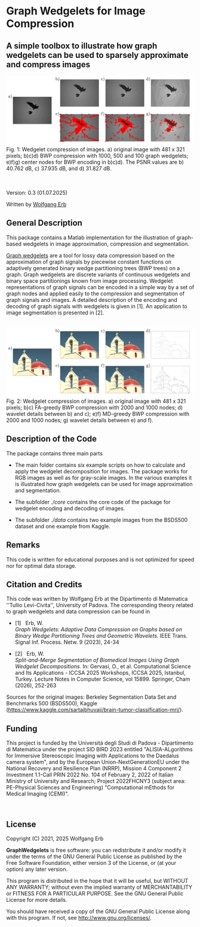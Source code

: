 # Graph Wedgelets for Image Compression

A simple toolbox to illustrate how graph wedgelets can be used to sparsely approximate and compress images 
--------------------------------------------------------------------------------

<img src="img/BWP-eagle.png" width="800"> 
Fig. 1: Wedgelet compression of images. a) original image with 481 x 321 pixels; 
	 b)c)d) BWP compression with 1000, 500 and 100 graph wedgelets; 
	 e)f)g) center nodes for BWP encoding in b)c)d). 
	 The PSNR values are b) 40.762 dB, c) 37.935 dB, and d) 31.827 dB. 

<br><br>
Version: 0.3 (01.07.2025)

Written by <a href="http://www.lissajous.it"> Wolfgang Erb</a>



General Description
-------------------

This package contains a Matlab implementation for the illustration of graph-based wedgelets in image approximation, compression and segmentation. 

<a href="http://www.lissajous.it/wedgelets.html"> Graph wedgelets</a> are a tool for lossy data compression based on the approximation of graph signals by piecewise constant functions on adaptively generated binary wedge partitioning trees (BWP trees) on a graph. Graph wedgelets are discrete variants of continuous wedgelets and binary space partitionings known from image processing. Wedgelet representations of graph signals can be encoded in a simple way by a set of graph nodes and applied easily to the compression and segmentation of graph signals and images. A detailed description of the encoding and decoding of graph signals with wedgelets is given in [1]. An application to image segmentation is presented in [2]. 

<br>

<img src="img/BWP-church.png" width="800"> 
Fig. 2: Wedgelet compression of images. a) original image with 481 x 321 pixels; b)c) FA-greedy BWP compression with 2000 and 1000 nodes; d) wavelet details between b) and c); e)f) MD-greedy BWP compression with 2000 and 1000 nodes; g) wavelet details between e) and f).

<br>



Description of the Code
-----------------------

The package contains three main parts

- The main folder contains six example scripts on how to calculate and apply the wedgelet decomposition for images. The package works for RGB images as well as for gray-scale images. In the various examples it is illustrated how graph wedgelets can be used for image approximation and segmentation. 

- The subfolder *./core* contains the core code of the package for wedgelet encoding and decoding of images. 

- The subfolder *./data* contains two example images from the BSDS500 dataset and one example from Kaggle.


Remarks
--------------------

This code is written for educational purposes and is not optimized for speed nor for optimal data storage. 


Citation and Credits
--------------------

This code was written by Wolfgang Erb at the Dipartimento di Matematica ''Tullio Levi-Civita'', University of Padova. The corresponding theory related to graph wedgelets and data compression can be found in


*   [1] &nbsp; Erb, W. <br>
    <i> Graph Wedgelets: Adaptive Data Compression on Graphs based on Binary
    Wedge Partitioning Trees and Geometric Wavelets. </i> 
    IEEE Trans. Signal Inf. Process. Netw. 9 (2023), 24-34

*   [2] &nbsp; Erb, W. <br>
    <i> Split-and-Merge Segmentation of Biomedical Images Using Graph Wedgelet Decompositions. </i> 
    In: Gervasi, O., et al. Computational Science and Its Applications - ICCSA 2025 Workshops, ICCSA 2025, Istanbul, Turkey. Lecture Notes in Computer Science, vol 15899. Springer, Cham (2026), 252-263





Sources for the original images: Berkeley Segmentation Data Set and Benchmarks 500 (BSDS500), Kaggle (https://www.kaggle.com/sartajbhuvaji/brain-tumor-classification-mri/).

Funding
-------

This project is funded by the Universit&agrave; degli Studi di Padova - Dipartimento di Matematica under 
the project SID BIRD 2023 entitled "ALISIA-ALgorithms for Immersive Stereoscopic Imaging with 
Applications to the Daedalus camera system", and by the European Union-NextGenerationEU under the
National Recovery and Resilience Plan (NRRP), Mission 4 Component 2 Investment 1.1-Call PRIN 2022 No. 
104 of February 2, 2022 of Italian Ministry of University and Research; Project 2022FHCNY3 (subject 
area: PE-Physical Sciences and Engineering) "Computational mEthods for Medical Imaging (CEMI)".

<br>



License
-------

Copyright (C) 2021, 2025 Wolfgang Erb

**GraphWedgelets** is free software: you can redistribute it and/or modify
it under the terms of the GNU General Public License as published by
the Free Software Foundation, either version 3 of the License, or
(at your option) any later version.

This program is distributed in the hope that it will be useful,
but WITHOUT ANY WARRANTY; without even the implied warranty of
MERCHANTABILITY or FITNESS FOR A PARTICULAR PURPOSE.  See the
GNU General Public License for more details.

You should have received a copy of the GNU General Public License
along with this program. If not, see <http://www.gnu.org/licenses/>.